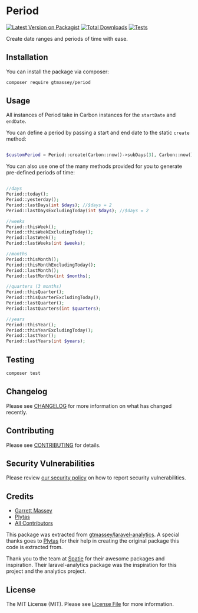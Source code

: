 # Period

[![Latest Version on Packagist][ico-version]][link-packagist]
[![Total Downloads][ico-downloads]][link-downloads]
[![Tests][ico-tests]][link-tests]

Create date ranges and periods of time with ease.

## Installation

You can install the package via composer:

```bash
composer require gtmassey/period
```

## Usage

All instances of Period take in Carbon instances for the `startDate` and `endDate`. 

You can define a period by passing a start and end date to the static `create` method:

```php

$customPeriod = Period::create(Carbon::now()->subDays(3), Carbon::now());

```

You can also use one of the many methods provided for you to generate pre-defined periods of time:

```php

//days
Period::today();
Period::yesterday();
Period::lastDays(int $days); //$days = 2
Period::lastDaysExcludingToday(int $days); //$days = 2

//weeks
Period::thisWeek();
Period::thisWeekExcludingToday();
Period::lastWeek();
Period::lastWeeks(int $weeks);

//months
Period::thisMonth();
Period::thisMonthExcludingToday();
Period::lastMonth();
Period::lastMonths(int $months);

//quarters (3 months)
Period::thisQuarter();
Period::thisQuarterExcludingToday();
Period::lastQuarter();
Period::lastQuarters(int $quarters);

//years
Period::thisYear();
Period::thisYearExcludingToday();
Period::lastYear();
Period::lastYears(int $years);

```

## Testing

```bash
composer test
```

## Changelog

Please see [CHANGELOG](CHANGELOG.md) for more information on what has changed recently.

## Contributing

Please see [CONTRIBUTING](CONTRIBUTING.md) for details.

## Security Vulnerabilities

Please review [our security policy](../../security/policy) on how to report security vulnerabilities.

## Credits

- [Garrett Massey](https://github.com/gtmassey)
- [Plytas](https://github.com/plytas)
- [All Contributors](../../contributors)

This package was extracted from [gtmassey/laravel-analytics](https://github.com/gtmassey/laravel-analytics). A special thanks goes to [Plytas](https://github.com/plytas) for their help in creating the original package this code is extracted from.

Thank you to the team at [Spatie](https://github.com/spatie) for their awesome packages and inspiration. Their laravel-analytics package was the inspiration for this project and the analytics project.

## License

The MIT License (MIT). Please see [License File](LICENSE.md) for more information.

[ico-version]: https://img.shields.io/packagist/v/gtmassey/period.svg?style=flat-square
[ico-downloads]: https://img.shields.io/packagist/dt/gtmassey/period.svg?style=flat-square
[ico-tests]: https://github.com/gtmassey/period/actions/workflows/run-tests.yml/badge.svg

[link-packagist]: https://packagist.org/packages/gtmassey/period
[link-downloads]: https://packagist.org/packages/gtmassey/period
[link-tests]: https://github.com/gtmassey/period/actions/workflows/run-tests.yml
